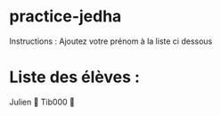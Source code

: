 # practice-jedha
Instructions : Ajoutez votre prénom à la liste ci dessous

# Liste des élèves :
Julien 🦾 
Tib000 🦾
